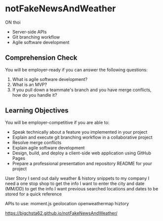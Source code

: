# notFakeNewsAndWeather

ON thoi
* Server-side APIs
* Git branching workflow
* Agile software development

## Comprehension Check
You will be employer-ready if you can answer the following questions:
1. What is agile software development?
2. What is an MVP?
3. If you pull down a teammate's branch and you have merge conflicts, how do you handle it?

## Learning Objectives
You will be employer-competitive if you are able to:
* Speak technically about a feature you implemented in your project
* Explain and execute git branching workflow in a collaborative project
* Resolve merge conflicts
* Explain agile software development
* Design, build, and deploy a client-side web application using GitHub Pages
* Prepare a professional presentation and repository README for your project



User Story
I send out daily weather & history snippets to my company
I need a one stop shop to get the info
I want to enter the city and date (MM/DD) to get the info
I want previous searched locations and dates to be stored for a quick reference





APIs to use:
moment.js
geolocation
openweathermap
hiztory

https://bigchsta62.github.io/notFakeNewsAndWeather/
